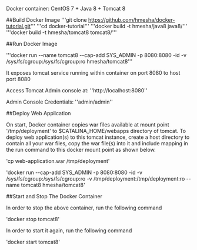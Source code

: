 Docker container: CentOS 7 + Java 8 + Tomcat 8


##Build Docker Image
'''git clone https://github.com/hmesha/docker-tutorial.git'''
'''cd docker-tutorial'''
'''docker build -t hmesha/java8 java8/'''
'''docker build -t hmesha/tomcat8 tomcat8/'''

##Run Docker Image

'''docker run --name tomcat8 --cap-add SYS_ADMIN -p 8080:8080 -id -v /sys/fs/cgroup:/sys/fs/cgroup:ro hmesha/tomcat8'''

It exposes tomcat service running within container on port 8080 to host port 8080

Access Tomcat Admin console at: ''http://localhost:8080''

Admin Console Credentials: ''admin/admin''

##Deploy Web Application

On start, Docker container copies war files available at mount point '/tmp/deployment' to $CATALINA_HOME/webapps directory of tomcat. To deploy web application(s) to this tomcat instance, create a host directory to contain all your war files, copy the war file(s) into it and include mapping in the run command to this docker mount point as shown below.

'cp web-application.war /tmp/deployment'

'docker run --cap-add SYS_ADMIN -p 8080:8080 -id -v /sys/fs/cgroup:/sys/fs/cgroup:ro -v /tmp/deployment:/tmp/deployment:ro --name tomcat8 hmesha/tomcat8'

##Start and Stop The Docker Container

In order to stop the above container, run the following command

'docker stop tomcat8'

In order to start it again, run the following command

'docker start tomcat8'

